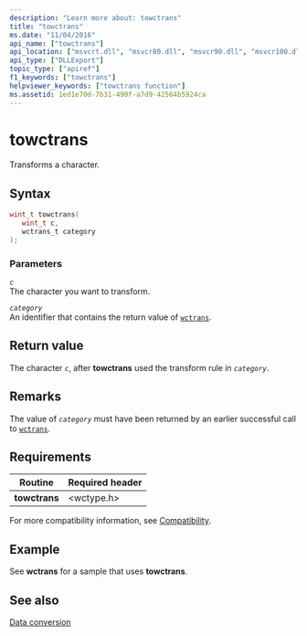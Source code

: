 ```yaml
---
description: "Learn more about: towctrans"
title: "towctrans"
ms.date: "11/04/2016"
api_name: ["towctrans"]
api_location: ["msvcrt.dll", "msvcr80.dll", "msvcr90.dll", "msvcr100.dll", "msvcr100_clr0400.dll", "msvcr110.dll", "msvcr110_clr0400.dll", "msvcr120.dll", "msvcr120_clr0400.dll", "ucrtbase.dll", "api-ms-win-crt-string-l1-1-0.dll"]
api_type: ["DLLExport"]
topic_type: ["apiref"]
f1_keywords: ["towctrans"]
helpviewer_keywords: ["towctrans function"]
ms.assetid: 1ed1e70d-7b31-490f-a7d9-42564b5924ca
---
```

# towctrans

Transforms a character.

## Syntax

```C
wint_t towctrans(
   wint_t c,
   wctrans_t category
);
```

### Parameters

*`c`*\
The character you want to transform.

*`category`*\
An identifier that contains the return value of [`wctrans`](wctrans.md).

## Return value

The character *`c`*, after **towctrans** used the transform rule in *`category`*.

## Remarks

The value of *`category`* must have been returned by an earlier successful call to [`wctrans`](wctrans.md).

## Requirements

|Routine|Required header|
|-------------|---------------------|
|**towctrans**|\<wctype.h>|

For more compatibility information, see [Compatibility](../compatibility.md).

## Example

See **wctrans** for a sample that uses **towctrans**.

## See also

[Data conversion](../data-conversion.md)
